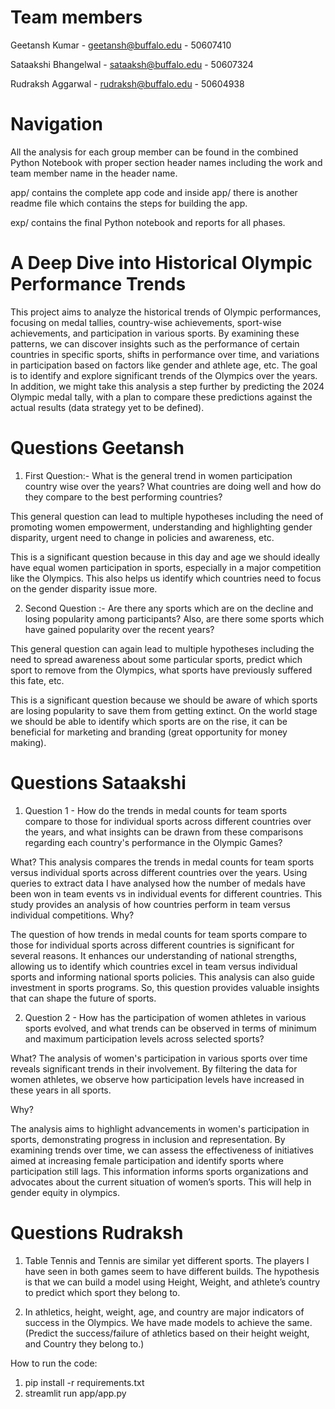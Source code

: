 # Team members

Geetansh Kumar - geetansh@buffalo.edu - 50607410

Sataakshi Bhangelwal -  sataaksh@buffalo.edu - 50607324

Rudraksh Aggarwal - rudraksh@buffalo.edu - 50604938

# Navigation
All the analysis for each group member can be found in the combined Python Notebook with proper section header names including the work and team member name in the header name.

app/ contains the complete app code and inside app/ there is another readme file which contains the steps for building the app.

exp/ contains the final Python notebook and reports for all phases.

# A Deep Dive into Historical Olympic Performance Trends

This project aims to analyze the historical trends of Olympic performances, focusing on medal tallies, country-wise achievements, sport-wise achievements, and participation in various sports. By examining these patterns, we can discover insights such as the performance of certain countries in specific sports, shifts in performance over time, and variations in participation based on factors like gender and athlete age, etc. The goal is to identify and explore significant trends of the Olympics over the years.
In addition, we might take this analysis a step further by predicting the 2024 Olympic medal tally, with a plan to compare these predictions against the actual results (data strategy yet to be defined).

# Questions Geetansh

1. First Question:- What is the general trend in women participation country wise over the years? What countries are doing well and how do they compare to the best performing countries?

This general question can lead to multiple hypotheses including the need of promoting women empowerment, understanding and highlighting gender disparity, urgent need to change in policies and awareness, etc.

This is a significant question because in this day and age we should ideally have equal women participation in sports, especially in a major competition like the Olympics. This also helps us identify which countries need to focus on the gender disparity issue more.

2. Second Question :- Are there any sports which are on the decline and losing popularity among participants? Also, are there some sports which have gained popularity over the recent years?

This general question can again lead to multiple hypotheses including the need to spread awareness about some particular sports, predict which sport to remove from the Olympics, what sports have previously suffered this fate, etc.

This is a significant question because we should be aware of which sports are losing popularity to save them from getting extinct. On the world stage we should be able to identify which sports are on the rise, it can be beneficial for marketing and branding (great opportunity for money making). 


# Questions Sataakshi

1. Question 1 - How do the trends in medal counts for team sports compare to those for individual sports across different countries over the years, and what insights can be drawn from these comparisons regarding each country's performance in the Olympic Games?

What?
This analysis compares the trends in medal counts for team sports versus individual sports across different countries over the years. Using queries to extract data I have analysed how the number of medals have been won in team events vs in individual events for different countries. This study provides an analysis of how countries perform in team versus individual competitions.
Why?

The question of how trends in medal counts for team sports compare to those for individual sports across different countries is significant for several reasons. It enhances our understanding of national strengths, allowing us to identify which countries excel in team versus individual sports and informing national sports policies. This analysis can also guide investment in sports programs. So, this question provides valuable insights that can shape the future of sports.

2. Question 2 - How has the participation of women athletes in various sports evolved, and what trends can be observed in terms of minimum and maximum participation levels across selected sports?

What?
The analysis of women's participation in various sports over time reveals significant trends in their involvement. By filtering the data for women athletes, we observe how participation levels have increased in these years in all sports. 

Why?

The analysis aims to highlight advancements in women's participation in sports, demonstrating progress in inclusion and representation. By examining trends over time, we can assess the effectiveness of initiatives aimed at increasing female participation and identify sports where participation still lags. This information informs sports organizations and advocates about the current situation of women’s sports. This will help in gender equity in olympics.

# Questions Rudraksh

1. Table Tennis and Tennis are similar yet different sports. The players I have seen in both games seem to have different builds. The hypothesis is that we can build a model using Height, Weight, and athlete’s country to predict which sport they belong to.

2. In athletics, height, weight, age, and country are major indicators of success in the Olympics. We have made models to achieve the same. (Predict the success/failure of athletics based on their height weight, and Country they belong to.)

How to run the code:
1. pip install -r requirements.txt
2. streamlit run app/app.py
